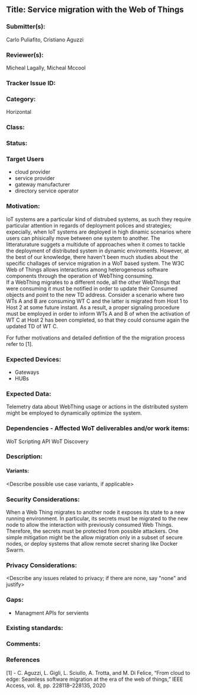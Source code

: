 ## Title: Service migration with the Web of Things

### Submitter(s): 

Carlo Puliafito, Cristiano Aguzzi

### Reviewer(s):

Micheal Lagally, Micheal Mccool

### Tracker Issue ID:

### Category:

Horizontal

### Class: 

### Status: 

### Target Users
- cloud provider
- service provider
- gateway manufacturer
- directory service operator

### Motivation:
IoT systems are a particular kind of distrubed systems, as such they require particular attention in regards of deployment polices and strategies; expecially,
when IoT systems are deployed in high dinamic scenarios where users can phisically move between one system to another. The litteraturature suggets a multidute of approaches when it comes to tackle the deployment of distributed system in dynamic enviroments. However, at the best of our knowledge, there haven't been much studies about the specific challages of service migration in a WoT based system. 
The W3C Web of Things allows interactions among heterogeneous software components through the operation of WebThing consuming.  
If a WebThing migrates to a different node, all the other WebThings that were consuming it must be notified in order to update their Consumed objects and point to the new TD address. Consider a scenario where two WTs A and B are consuming WT C and the latter is migrated from Host 1 to Host 2 at some future instant. As a result, a proper signaling procedure must be employed in order to inform WTs A and B of when the activation of WT C at Host 2 has been completed, so that they could consume again the updated TD of WT C. 

For futher motivations and detailed defintion of the the migration process refer to [1]. 

### Expected Devices:

- Gateways
- HUBs

### Expected Data:

Telemetry data about WebThing usage or actions in the distributed system might be employed to dynamically optimize the system. 

### Dependencies - Affected WoT deliverables and/or work items:

WoT Scripting API
WoT Discovery


### Description:

<Provide a description from the users perspective>

#### Variants:

<Describe possible use case variants, if applicable>

### Security Considerations:

When a Web Thing migrates to another node it exposes its state to a new running environment. In particular,
its secrets must be migrated to the new node to allow the interaction with previously consumed Web Things.
Therefore, the secrets must be protected from possible attackers. One simple mitigation might be the allow
migration only in a subset of secure nodes, or deploy systems that allow remote secret sharing like Docker
Swarm. 

### Privacy Considerations:

<Describe any issues related to privacy; if there are none, say "none" and justify>

### Gaps:

- Managment APIs for servients

### Existing standards:

<Provide links to relevant standards that are relevant for this use case>

### Comments:
  
### References
[1] -  C. Aguzzi, L. Gigli, L. Sciullo, A. Trotta, and M. Di Felice, “From cloud to edge: Seamless software migration at the era of the web of things,” IEEE Access, vol. 8, pp. 228118–228135, 2020


